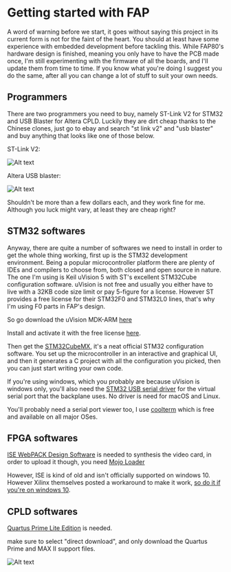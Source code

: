 # Getting started with FAP

A word of warning before we start, it goes without saying this project in its current form is not for the faint of the heart. You should at least have some experience with embedded development before tackling this. While FAP80's hardware design is finished, meaning you only have to have the PCB made once, I'm still experimenting with the firmware of all the boards, and I'll update them from time to time. If you know what you're doing I suggest you do the same, after all you can change a lot of stuff to suit your own needs.

## Programmers

There are two programmers you need to buy, namely ST-Link V2 for STM32 and USB Blaster for Altera CPLD. Luckily they are dirt cheap thanks to the Chinese clones, just go to ebay and search "st link v2" and "usb blaster" and buy anything that looks like one of those below.

ST-Link V2:

![Alt text](http://i.imgur.com/4PHxkto.jpg)

Altera USB blaster:

![Alt text](http://i.imgur.com/q1qbn0s.jpg)

Shouldn't be more than a few dollars each, and they work fine for me. Although you luck might vary, at least they are cheap right?

## STM32 softwares

Anyway, there are quite a number of softwares we need to install in order to get the whole thing working, first up is the STM32 development environment. Being a popular microcontroller platform there are plenty of IDEs and compilers to choose from, both closed and open source in nature. The one I'm using is Keil uVision 5 with ST's excellent STM32Cube configuration software. uVision is not free and usually you either have to live with a 32KB code size limit or pay 5-figure for a license. However ST provides a free license for their STM32F0 and STM32L0 lines, that's why I'm using F0 parts in FAP's design.

So go download the uVision MDK-ARM [here](https://www.keil.com/download/product/)

Install and activate it with the free license [here](http://www2.keil.com/stmicroelectronics-stm32/mdk).

Then get the [STM32CubeMX](http://www.st.com/content/st_com/en/products/embedded-software/mcus-embedded-software/stm32-embedded-software/stm32cube-embedded-software/stm32cubef0.html), it's a neat official STM32 configuration software. You set up the microcontroller in an interactive and graphical UI, and then it generates a C project with all the configuration you picked, then you can just start writing your own code.

If you're using windows, which you probably are because uVision is windows only, you'll also need the [STM32 USB serial driver](http://www.st.com/en/development-tools/stsw-stm32102.html) for the virtual serial port that the backplane uses. No driver is need for macOS and Linux.

You'll probably need a serial port viewer too, I use [coolterm](http://freeware.the-meiers.org) which is free and available on all major OSes.

## FPGA softwares

[ISE WebPACK Design Software](https://www.xilinx.com/products/design-tools/ise-design-suite/ise-webpack.html) is needed to synthesis the video card, in order to upload it though, you need [Mojo Loader](https://embeddedmicro.com/tutorials/mojo-software-and-updates/installing-mojo-loader)

However, ISE is kind of old and isn't officially supported on windows 10. However Xilinx themselves posted a workaround to make it work, [so do it if you're on windows 10](https://www.xilinx.com/support/answers/62380.html).


## CPLD softwares

[Quartus Prime Lite Edition](http://dl.altera.com/?edition=lite) is needed. 

make sure to select "direct download", and only download the Quartus Prime and MAX II support files.

![Alt text](http://i.imgur.com/7p7FpTv.png)

